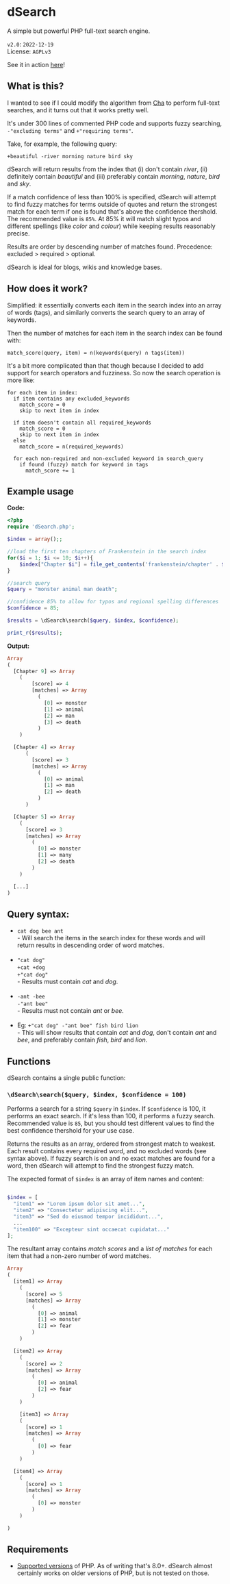 # dSearch
A simple but powerful PHP full-text search engine.  

`v2.0`: `2022-12-19`  
License: `AGPLv3`

See it in action [here](https://r.aavi.xyz/proj/dSearch/)!

## What is this?

I wanted to see if I could modify the algorithm from [Cha](https://github.com/aaviator42/Cha/) to perform full-text searches, and it turns out that it works pretty well. 

It's under 300 lines of commented PHP code and supports fuzzy searching, `-"excluding terms"` and `+"requiring terms"`.

Take, for example, the following query:

```
+beautiful -river morning nature bird sky
```

dSearch will return results from the index that (i) don't contain *river*, (ii) definitely contain *beautiful* and (iii) preferably contain *morning*, *nature*, *bird* and *sky*.

If a match confidence of less than 100% is specified, dSearch will attempt to find fuzzy matches for terms outside of quotes and return the strongest match for each term if one is found that's above the confidence thershold. The recommended value is `85%`. At 85% it will match slight typos and different spellings (like _color_ and _colour_) while keeping results reasonably precise. 

Results are order by descending number of matches found. Precedence: excluded > required > optional.

dSearch is ideal for blogs, wikis and knowledge bases.

## How does it work?

Simplified: it essentially converts each item in the search index into an array of words (tags), and similarly converts the search query to an array of keywords.  

Then the number of matches for each item in the search index can be found with:

```
match_score(query, item) = n(keywords(query) ∩ tags(item))
```

It's a bit more complicated than that though because I decided to add support for search operators and fuzziness. So now the search operation is more like:

```
for each item in index:
  if item contains any excluded_keywords
    match_score = 0
    skip to next item in index

  if item doesn't contain all required_keywords
    match_score = 0
    skip to next item in index
  else 
    match_score = n(required_keywords)
  
  for each non-required and non-excluded keyword in search_query
    if found (fuzzy) match for keyword in tags
      match_score += 1
```

## Example usage
**Code:**  

```php
<?php
require 'dSearch.php';

$index = array();;

//load the first ten chapters of Frankenstein in the search index
for($i = 1; $i <= 10; $i++){
	$index["Chapter $i"] = file_get_contents('frankenstein/chapter' . $i . '.txt');
}

//search query
$query = "monster animal man death";

//confidence 85% to allow for typos and regional spelling differences
$confidence = 85;

$results = \dSearch\search($query, $index, $confidence);

print_r($results);
```

**Output:**

```php
Array
(
  [Chapter 9] => Array
    (
        [score] => 4
        [matches] => Array
          (
            [0] => monster
            [1] => animal
            [2] => man
            [3] => death
          )
    )

  [Chapter 4] => Array
      (
        [score] => 3
        [matches] => Array
          (
            [0] => animal
            [1] => man
            [2] => death
          )
      )

  [Chapter 5] => Array
    (
      [score] => 3
      [matches] => Array
        (
          [0] => monster
          [1] => many
          [2] => death
        )
    )

  [...]
)
```


## Query syntax:

<ul>
	<li><code>cat dog bee ant</code><br>
		- Will search the items in the search index for these words and will return results in descending order of word matches.
	</li>
	<br>
	<li><code>"cat dog"</code><br>
		<code>+cat +dog</code><br>
		<code>+"cat dog"</code><br>
		- Results must contain <em>cat</em> and <em>dog</em>.
	</li>
	<br>
	<li><code>-ant -bee</code><br>
		<code>-"ant bee"</code><br>
		- Results must not contain <em>ant</em> or <em>bee</em>.
	</li>
	<br>
	<li>Eg: <code>+"cat dog" -"ant bee" fish bird lion</code><br>
		- This will show results that contain <em>cat</em> and <em>dog</em>,
		don't contain <em>ant</em> and <em>bee</em>,
		and preferably contain <em>fish</em>, <em>bird</em> and <em>lion</em>.
	</li>
</ul>


## Functions
dSearch contains a single public function:

### `\dSearch\search($query, $index, $confidence = 100)`

Performs a search for a string `$query` in `$index`. If `$confidence` is 100, it performs an exact search. If it's less than 100, it performs a fuzzy search. Recommended value is `85`, but you should test different values to find the best confidence thershold for your use case.

Returns the results as an array, ordered from strongest match to weakest. Each result contains every required word, and no excluded words (see syntax above). If fuzzy search is on and no exact matches are found for a word, then dSearch will attempt to find the strongest fuzzy match.

The expected format of `$index` is an array of item names and content:

```php

$index = [
  "item1" => "Lorem ipsum dolor sit amet...",
  "item2" => "Consectetur adipiscing elit...",
  "item3" => "Sed do eiusmod tempor incididunt...",
  ...
  "item100" => "Excepteur sint occaecat cupidatat..."
];
```

The resultant array contains _match scores_ and a _list of matches_ for each item that had a non-zero number of word matches.

```php
Array
(
  [item1] => Array
    (
      [score] => 5
      [matches] => Array
        (
          [0] => animal
          [1] => monster
          [2] => fear
        )
    )

  [item2] => Array
    (
      [score] => 2
      [matches] => Array
        (
          [0] => animal
          [2] => fear
        )
    )

	[item3] => Array
    (
      [score] => 1
      [matches] => Array
        (
          [0] => fear
        )
    )

  [item4] => Array
    (
      [score] => 1
      [matches] => Array
        (
          [0] => monster
        )
    )

)

```


## Requirements
* [Supported versions](https://www.php.net/supported-versions.php) of PHP. As of writing that's 8.0+. dSearch almost certainly works on older versions of PHP, but is not tested on those.

